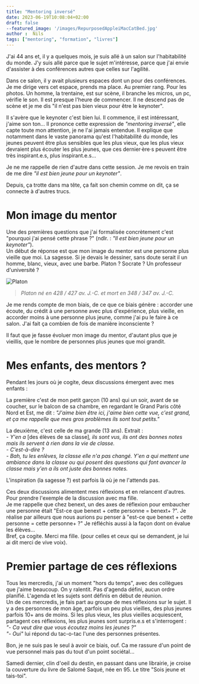 ```yaml
---
title: "Mentoring inversé"
date: 2023-06-19T10:08:04+02:00
draft: false
--featured_image: '/images/RepurposedAppleiMacCatBed.jpg'
author :  Nils
tags: ["mentoring", "formation", "livres"]
---
```



J'ai 44 ans et, il y a quelques mois, je suis allé à un salon sur l'habitabilité du monde. J'y suis allé parce que le sujet m'intéresse, parce que j'ai envie d'assister à des conférences autres que celles sur l'agilité.

Dans ce salon, il y avait plusieurs espaces dont un pour des conférences. Je me dirige vers cet espace, prends ma place. Au premier rang. Pour les photos. Un homme, la trentaine, est sur scène, il branche les micros, un pc, vérifie le son. Il est presque l'heure de commencer. Il ne descend pas de scène et je me dis "il n'est pas bien vieux pour être le keynoter".

Il s'avère que le keynoter c'est bien lui. Il commence, il est intéressant, j'aime son ton... Il prononce cette expression de *"mentoring inversé"*, elle capte toute mon attention, je ne l'ai jamais entendue. Il explique que notamment dans le vaste panorama qu'est l'habitabilité du monde, les jeunes peuvent être plus sensibles que les plus vieux, que les plus vieux devraient plus écouter les plus jeunes, que ces dernier·ère·s peuvent être très inspirant.e.s, plus inspirant.e.s...

Je ne me rappelle de rien d'autre dans cette session. Je me revois en train de me dire *"il est bien jeune pour un keynoter"*.

Depuis, ça trotte dans ma tête, ça fait son chemin comme on dit, ça se connecte à d'autres trucs.

# Mon image du mentor
Une des premières questions que j'ai formalisée concrètement c'est "pourquoi j'ai pensé cette phrase ?" (ndlr. : *"Il est bien jeune pour un keynoter"*).  
Un début de réponse est que mon image du mentor est une personne plus vieille que moi. La sagesse. Si je devais le dessiner, sans doute serait il un homme, blanc, vieux, avec une barbe. Platon ? Socrate ? Un professeur d'université ?

![Platon](Platon.jpg "Platon")
> *Platon né en 428 / 427 av. J.-C. et mort en 348 / 347 av. J.-C.*

Je me rends compte de mon biais, de ce que ce biais génère : accorder une écoute, du crédit à une personne avec plus d'expérience, plus vieille, en accorder moins à une personne plus jeune, comme j'ai pu le faire à ce salon. J'ai fait ça combien de fois de manière inconsciente ?

Il faut que je fasse évoluer mon image du mentor, d'autant plus que je vieillis, que le nombre de personnes plus jeunes que moi grandit.

# Mes enfants, des mentors ?

Pendant les jours où je cogite, deux discussions émergent avec mes enfants :

La première c'est de mon petit garçon (10 ans) qui un soir, avant de se coucher, sur le balcon de sa chambre, en regardant le Grand Paris côté Nord et Est, me dit : *"J'aime bien être ici, j'aime bien cette vue, c'est grand, et ça me rappelle que mes gros problèmes ils sont tout petits."*

La deuxième, c'est celle de ma grande (13 ans). Extrait :  
*- Y'en a* [des élèves de sa classe]*, ils sont vus, ils ont des bonnes notes mais ils servent à rien dans la vie de classe.*  
*- C'est-à-dire ?*  
*- Bah, tu les enlèves, la classe elle n'a pas changé. Y'en a qui mettent une ambiance dans la classe ou qui posent des questions qui font avancer la classe mais y'en a ils ont juste des bonnes notes.*  

L'inspiration (la sagesse ?) est parfois là où je ne l'attends pas.

Ces deux discussions alimentent mes réflexions et en relancent d'autres. Pour prendre l'exemple de la discussion avec ma fille.  
Je me rappelle que chez benext, un des axes de réflexion pour embaucher une personne était "Est-ce que benext + cette personne = benext+ ?". Je réalise par ailleurs que nous aurions pu penser à "est-ce que benext + cette personne = cette personne+ ?" Je réfléchis aussi à la façon dont on évalue les élèves...  
Bref, ça cogite. Merci ma fille. (pour celles et ceux qui se demandent, je lui ai dit merci de vive voix).

# Premier partage de ces réflexions
Tous les mercredis, j'ai un moment "hors du temps", avec des collègues que j'aime beaucoup. On y ralentit. Pas d'agenda défini, aucun ordre planifié. L'agenda et les sujets sont définis en début de réunion.  
Un de ces mercredis, je fais part au groupe de mes réflexions sur le sujet. Il y a des personnes de mon âge, parfois un peu plus vieilles, des plus jeunes parfois 10+ ans de moins.
Si les plus vieux, les plus vieilles acquiescent, partagent ces réflexions, les plus jeunes sont surpris.e.s et s'interrogent :  
*"- Ca veut dire que vous écoutez moins les jeunes ?"*  
*"- Oui"* lui répond du tac-o-tac l'une des personnes présentes.  

Bon, je ne suis pas le seul à avoir ce biais, ouf. Ca me rassure d'un point de vue personnel mais pas du tout d'un point sociétal... 

Samedi dernier, clin d'oeil du destin, en passant dans une librairie, je croise la couverture du livre de Salomé Saqué, née en 95. Le titre "Sois jeune et tais-toi".


